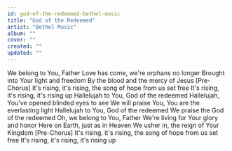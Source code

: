 ```yaml
---
id: god-of-the-redeemed-bethel-music
title: "God of the Redeemed"
artist: "Bethel Music"
album: ""
cover: ""
created: ""
updated: ""
---
```


We belong to You, Father
Love has come, we're orphans no longer
Brought into Your light and freedom
By the blood and the mercy of Jesus
[Pre-Chorus]
It's rising, it's rising, the song of hope from us set free
It's rising, it's rising, it's rising up
Hallelujah to You, God of the redeemed
Hallelujah, You've opened blinded eyes to see
We will praise You, You are the everlasting light
Hallelujah to You, God of the redeemed
We praise the God of the redeemed
Oh, we belong to You, Father
We're living for Your glory and honor
Here on Earth, just as in Heaven
We usher in, the reign of Your Kingdom
[Pre-Chorus]
It's rising, it's rising, the song of hope from us set free
It's rising, it's rising, it's rising up